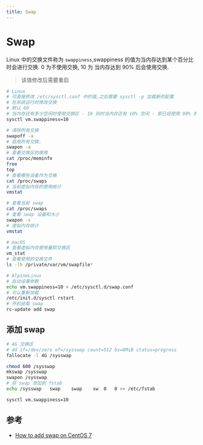 ```yaml
---
title: Swap
---
```


# Swap

Linux 中的交换文件称为  `swappiness`,swappiness 的值为当内存达到某个百分比时会进行交换. 0 为不使用交换, 10 为 当内存达到 90% 后会使用交换.

> 该值修改后需要重启

```bash
# Linux
# 可直接修改 /etc/sysctl.conf 中的值,之后需要 sysctl -p 加载新的配置
# 在系统运行时修改交换
# 默认 60
# 当内存还有多少空闲时使用交换区 - 10 则时当内存还有 10% 空闲 - 即已经使用 90% 的时候激活交换
sysctl vm.swappiness=10

# 清除所有交换
swapoff -a
# 启用所有交换.
swapon -a
# 查看交换区的使用
cat /proc/meminfo
free
top
# 查看哪些设备作为交换
cat /proc/swaps
# 当前虚拟内存的使用统计
vmstat

# 查看当前 swap
cat /proc/swaps
# 查看 swap 设备和大小
swapon -s
# 虚拟内存统计
vmstat

# macOS
# 查看虚拟内存使用量即交换区
vm_stat
# 查看使用的交换文件
ls -lh /private/var/vm/swapfile*

# AlpineLinux
# 自动设置参数
echo vm.swappiness=10 > /etc/sysctl.d/swap.conf
# 可以重新加载
/etc/init.d/sysctl rstart
# 开机挂载 swap
rc-update add swap
```


## 添加 swap

```bash
# 4G 交换区
# dd if=/dev/zero of=/sysswap count=512 bs=8MiB status=progress
fallocate -l 4G /sysswap

chmod 600 /sysswap
mkswap /sysswap
swapon /sysswap
# 将 swap 添加到 fstab
echo /sysswap   swap    swap    sw  0   0 >> /etc/fstab

sysctl vm.swappiness=10
```

## 参考
* [How to add swap on CentOS 7](https://www.digitalocean.com/community/tutorials/how-to-add-swap-on-centos-7)
